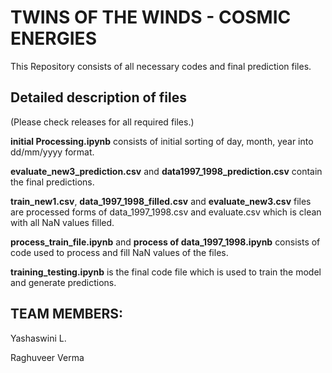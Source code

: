 # **TWINS OF THE WINDS - COSMIC ENERGIES**

This Repository consists of all necessary codes and final prediction files.

## **Detailed description of files**

(Please check releases for all required files.)

**initial Processing.ipynb** consists of initial sorting of day, month, year into dd/mm/yyyy format.

**evaluate_new3_prediction.csv** and **data1997_1998_prediction.csv** contain the final predictions.

**train_new1.csv**, **data_1997_1998_filled.csv** and **evaluate_new3.csv** files are processed forms of data_1997_1998.csv and evaluate.csv which is clean with all NaN values filled.
 
**process_train_file.ipynb** and **process of data_1997_1998.ipynb** consists of code used to process and fill NaN values of the files.

**training_testing.ipynb** is the final code file which is used to train the model and generate predictions.

## **TEAM MEMBERS:**

Yashaswini L.

Raghuveer Verma
